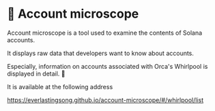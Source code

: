 # 🔬 Account microscope
Account microscope is a tool used to examine the contents of Solana accounts.

It displays raw data that developers want to know about accounts.

Especially, information on accounts associated with Orca's Whirlpool is displayed in detail. 🐳

It is available at the following address

https://everlastingsong.github.io/account-microscope/#/whirlpool/list